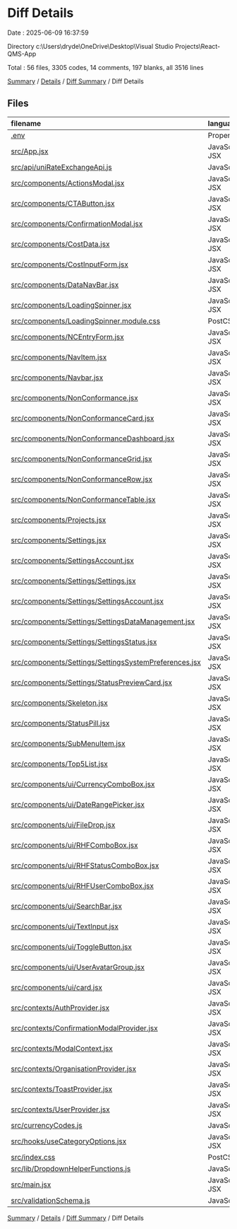 # Diff Details

Date : 2025-06-09 16:37:59

Directory c:\\Users\\dryde\\OneDrive\\Desktop\\Visual Studio Projects\\React-QMS-App

Total : 56 files,  3305 codes, 14 comments, 197 blanks, all 3516 lines

[Summary](results.md) / [Details](details.md) / [Diff Summary](diff.md) / Diff Details

## Files
| filename | language | code | comment | blank | total |
| :--- | :--- | ---: | ---: | ---: | ---: |
| [.env](/.env) | Properties | 1 | 0 | 1 | 2 |
| [src/App.jsx](/src/App.jsx) | JavaScript JSX | -1 | 0 | 0 | -1 |
| [src/api/uniRateExchangeApi.js](/src/api/uniRateExchangeApi.js) | JavaScript | 15 | 0 | 5 | 20 |
| [src/components/ActionsModal.jsx](/src/components/ActionsModal.jsx) | JavaScript JSX | -2 | 0 | 0 | -2 |
| [src/components/CTAButton.jsx](/src/components/CTAButton.jsx) | JavaScript JSX | 1 | 0 | 0 | 1 |
| [src/components/ConfirmationModal.jsx](/src/components/ConfirmationModal.jsx) | JavaScript JSX | 0 | 0 | -1 | -1 |
| [src/components/CostData.jsx](/src/components/CostData.jsx) | JavaScript JSX | 112 | 0 | 6 | 118 |
| [src/components/CostInputForm.jsx](/src/components/CostInputForm.jsx) | JavaScript JSX | 289 | 3 | 19 | 311 |
| [src/components/DataNavBar.jsx](/src/components/DataNavBar.jsx) | JavaScript JSX | 2 | 0 | 0 | 2 |
| [src/components/LoadingSpinner.jsx](/src/components/LoadingSpinner.jsx) | JavaScript JSX | 18 | 0 | 3 | 21 |
| [src/components/LoadingSpinner.module.css](/src/components/LoadingSpinner.module.css) | PostCSS | 73 | 0 | 9 | 82 |
| [src/components/NCEntryForm.jsx](/src/components/NCEntryForm.jsx) | JavaScript JSX | -18 | 2 | 5 | -11 |
| [src/components/NavItem.jsx](/src/components/NavItem.jsx) | JavaScript JSX | -1 | 0 | 0 | -1 |
| [src/components/Navbar.jsx](/src/components/Navbar.jsx) | JavaScript JSX | 2 | 0 | 1 | 3 |
| [src/components/NonConformance.jsx](/src/components/NonConformance.jsx) | JavaScript JSX | 36 | 0 | 2 | 38 |
| [src/components/NonConformanceCard.jsx](/src/components/NonConformanceCard.jsx) | JavaScript JSX | 3 | 0 | 1 | 4 |
| [src/components/NonConformanceDashboard.jsx](/src/components/NonConformanceDashboard.jsx) | JavaScript JSX | 14 | 0 | 0 | 14 |
| [src/components/NonConformanceGrid.jsx](/src/components/NonConformanceGrid.jsx) | JavaScript JSX | 16 | 0 | 1 | 17 |
| [src/components/NonConformanceRow.jsx](/src/components/NonConformanceRow.jsx) | JavaScript JSX | 10 | 0 | 1 | 11 |
| [src/components/NonConformanceTable.jsx](/src/components/NonConformanceTable.jsx) | JavaScript JSX | 1 | 0 | 0 | 1 |
| [src/components/Projects.jsx](/src/components/Projects.jsx) | JavaScript JSX | 5 | 0 | 0 | 5 |
| [src/components/Settings.jsx](/src/components/Settings.jsx) | JavaScript JSX | -44 | 0 | -5 | -49 |
| [src/components/SettingsAccount.jsx](/src/components/SettingsAccount.jsx) | JavaScript JSX | -53 | -4 | -5 | -62 |
| [src/components/Settings/Settings.jsx](/src/components/Settings/Settings.jsx) | JavaScript JSX | 46 | 0 | 5 | 51 |
| [src/components/Settings/SettingsAccount.jsx](/src/components/Settings/SettingsAccount.jsx) | JavaScript JSX | 73 | 4 | 5 | 82 |
| [src/components/Settings/SettingsDataManagement.jsx](/src/components/Settings/SettingsDataManagement.jsx) | JavaScript JSX | 15 | 1 | 3 | 19 |
| [src/components/Settings/SettingsStatus.jsx](/src/components/Settings/SettingsStatus.jsx) | JavaScript JSX | 163 | 1 | 5 | 169 |
| [src/components/Settings/SettingsSystemPreferences.jsx](/src/components/Settings/SettingsSystemPreferences.jsx) | JavaScript JSX | 5 | 0 | 3 | 8 |
| [src/components/Settings/StatusPreviewCard.jsx](/src/components/Settings/StatusPreviewCard.jsx) | JavaScript JSX | 12 | 0 | 4 | 16 |
| [src/components/Skeleton.jsx](/src/components/Skeleton.jsx) | JavaScript JSX | 71 | 1 | 5 | 77 |
| [src/components/StatusPill.jsx](/src/components/StatusPill.jsx) | JavaScript JSX | 4 | 0 | -1 | 3 |
| [src/components/SubMenuItem.jsx](/src/components/SubMenuItem.jsx) | JavaScript JSX | 4 | 0 | 0 | 4 |
| [src/components/Top5List.jsx](/src/components/Top5List.jsx) | JavaScript JSX | 117 | 0 | 8 | 125 |
| [src/components/ui/CurrencyComboBox.jsx](/src/components/ui/CurrencyComboBox.jsx) | JavaScript JSX | 268 | 0 | 24 | 292 |
| [src/components/ui/DateRangePicker.jsx](/src/components/ui/DateRangePicker.jsx) | JavaScript JSX | 357 | 3 | 28 | 388 |
| [src/components/ui/FileDrop.jsx](/src/components/ui/FileDrop.jsx) | JavaScript JSX | 174 | -1 | 15 | 188 |
| [src/components/ui/RHFComboBox.jsx](/src/components/ui/RHFComboBox.jsx) | JavaScript JSX | 35 | 0 | 2 | 37 |
| [src/components/ui/RHFStatusComboBox.jsx](/src/components/ui/RHFStatusComboBox.jsx) | JavaScript JSX | 31 | 0 | 3 | 34 |
| [src/components/ui/RHFUserComboBox.jsx](/src/components/ui/RHFUserComboBox.jsx) | JavaScript JSX | 17 | 0 | 1 | 18 |
| [src/components/ui/SearchBar.jsx](/src/components/ui/SearchBar.jsx) | JavaScript JSX | 2 | 0 | 0 | 2 |
| [src/components/ui/TextInput.jsx](/src/components/ui/TextInput.jsx) | JavaScript JSX | 17 | 0 | 2 | 19 |
| [src/components/ui/ToggleButton.jsx](/src/components/ui/ToggleButton.jsx) | JavaScript JSX | 56 | 0 | 5 | 61 |
| [src/components/ui/UserAvatarGroup.jsx](/src/components/ui/UserAvatarGroup.jsx) | JavaScript JSX | -1 | 0 | -1 | -2 |
| [src/components/ui/card.jsx](/src/components/ui/card.jsx) | JavaScript JSX | -1 | 0 | -1 | -2 |
| [src/contexts/AuthProvider.jsx](/src/contexts/AuthProvider.jsx) | JavaScript JSX | 2 | 0 | 0 | 2 |
| [src/contexts/ConfirmationModalProvider.jsx](/src/contexts/ConfirmationModalProvider.jsx) | JavaScript JSX | 8 | 0 | 0 | 8 |
| [src/contexts/ModalContext.jsx](/src/contexts/ModalContext.jsx) | JavaScript JSX | 102 | 3 | 12 | 117 |
| [src/contexts/OrganisationProvider.jsx](/src/contexts/OrganisationProvider.jsx) | JavaScript JSX | 42 | 0 | 9 | 51 |
| [src/contexts/ToastProvider.jsx](/src/contexts/ToastProvider.jsx) | JavaScript JSX | 3 | 0 | 0 | 3 |
| [src/contexts/UserProvider.jsx](/src/contexts/UserProvider.jsx) | JavaScript JSX | 2 | 0 | 0 | 2 |
| [src/currencyCodes.js](/src/currencyCodes.js) | JavaScript | 1,080 | 1 | 3 | 1,084 |
| [src/hooks/useCategoryOptions.jsx](/src/hooks/useCategoryOptions.jsx) | JavaScript JSX | 44 | 0 | 7 | 51 |
| [src/index.css](/src/index.css) | PostCSS | -28 | 0 | 0 | -28 |
| [src/lib/DropdownHelperFunctions.js](/src/lib/DropdownHelperFunctions.js) | JavaScript | 35 | 0 | 4 | 39 |
| [src/main.jsx](/src/main.jsx) | JavaScript JSX | 40 | 0 | 3 | 43 |
| [src/validationSchema.js](/src/validationSchema.js) | JavaScript | 31 | 0 | 1 | 32 |

[Summary](results.md) / [Details](details.md) / [Diff Summary](diff.md) / Diff Details